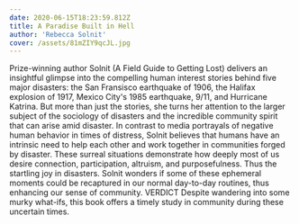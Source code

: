 ```yaml
---
date: 2020-06-15T18:23:59.812Z
title: A Paradise Built in Hell
author: 'Rebecca Solnit'
cover: /assets/81mZIY9qcJL.jpg
---
```

Prize-winning author Solnit (A Field Guide to Getting Lost) delivers an
insightful glimpse into the compelling human interest stories behind five
major disasters: the San Fransisco earthquake of 1906, the Halifax explosion
of 1917, Mexico City's 1985 earthquake, 9/11, and Hurricane Katrina. But more
than just the stories, she turns her attention to the larger subject of the
sociology of disasters and the incredible community spirit that can arise amid
disaster. In contrast to media portrayals of negative human behavior in times
of distress, Solnit believes that humans have an intrinsic need to help each
other and work together in communities forged by disaster. These surreal
situations demonstrate how deeply most of us desire connection, participation,
altruism, and purposefulness. Thus the startling joy in disasters. Solnit
wonders if some of these ephemeral moments could be recaptured in our normal
day-to-day routines, thus enhancing our sense of community. VERDICT Despite
wandering into some murky what-ifs, this book offers a timely study in
community during these uncertain times.

